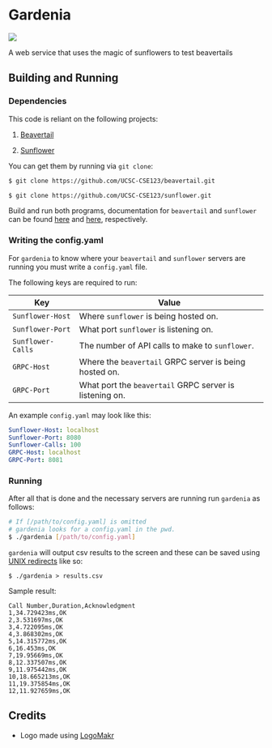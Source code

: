 # Gardenia

![](https://user-images.githubusercontent.com/13544676/80291661-6dcd2000-8704-11ea-886f-756f41690d1e.png)

A web service that uses the magic of sunflowers to test beavertails

## Building and Running

### Dependencies

This code is reliant on the following projects:

1. [Beavertail](https://github.com/UCSC-CSE123/beavertail)

2. [Sunflower](https://github.com/UCSC-CSE123/sunflower)

You can get them by running via `git clone`:

```bash
$ git clone https://github.com/UCSC-CSE123/beavertail.git

$ git clone https://github.com/UCSC-CSE123/sunflower.git
```

Build and run both programs, documentation for `beavertail` and `sunflower` can be found [here](https://github.com/UCSC-CSE123/beavertail/blob/master/server/README.md) and [here](https://github.com/UCSC-CSE123/sunflower/blob/master/README.md), respectively.

### Writing the config.yaml

For `gardenia` to know where your `beavertail` and `sunflower` servers are running you must write a `config.yaml` file.

The following keys are required to run:

| Key               | Value                                                   |
| ----------------- | ------------------------------------------------------- |
| `Sunflower-Host`  | Where `sunflower` is being hosted on.                   |
| `Sunflower-Port`  | What port `sunflower` is listening on.                  |
| `Sunflower-Calls` | The number of API calls to make to `sunflower`.         |
| `GRPC-Host`       | Where the `beavertail` GRPC server is being hosted on.  |
| `GRPC-Port`       | What port the `beavertail` GRPC server is listening on. |

An example `config.yaml` may look like this:

```yaml
Sunflower-Host: localhost
Sunflower-Port: 8080
Sunflower-Calls: 100
GRPC-Host: localhost
GRPC-Port: 8081
```

### Running

After all that is done and the necessary servers are running run `gardenia` as follows:

```bash
# If [/path/to/config.yaml] is omitted
# gardenia looks for a config.yaml in the pwd.
$ ./gardenia [/path/to/config.yaml]
```

`gardenia` will output csv results to the screen and these can be saved using [UNIX redirects](https://en.wikipedia.org/wiki/Redirection_(computing)) like so:

```
$ ./gardenia > results.csv
```

Sample result:

```csv
Call Number,Duration,Acknowledgment
1,34.729423ms,OK
2,3.531697ms,OK
3,4.722095ms,OK
4,3.868302ms,OK
5,14.315772ms,OK
6,16.453ms,OK
7,19.95669ms,OK
8,12.337507ms,OK
9,11.975442ms,OK
10,18.665213ms,OK
11,19.375854ms,OK
12,11.927659ms,OK
```

## Credits

* Logo made using [LogoMakr](LogoMakr.com)
